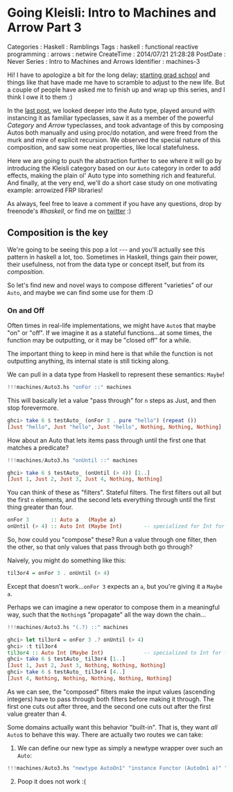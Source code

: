 Going Kleisli: Intro to Machines and Arrow Part 3
=================================================

Categories
:   Haskell
:   Ramblings
Tags
:   haskell
:   functional reactive programming
:   arrows
:   netwire
CreateTime
:   2014/07/21 21:28:28
PostDate
:   Never
Series
:   Intro to Machines and Arrows
Identifier
:   machines-3

Hi!  I have to apologize a bit for the long delay; [starting grad
school][chapman] and things like that have made me have to scramble to adjust
to the new life.  But a couple of people have asked me to finish up and wrap
up this series, and I think I owe it to them :)

[chapman]:http://blog.jle.im/entry/looking-forward-a-doctorate-program

In the [last post][part2], we looked deeper into the Auto type, played
around with instancing it as familiar typeclasses, saw it as a member of the
powerful *Category* and *Arrow* typeclasses, and took advantage of this by
composing Autos both manually and using proc/do notation, and were freed from
the murk and mire of explicit recursion.  We observed the special nature of
this composition, and saw some neat properties, like local statefulness.

[part2]: http://blog.jle.im/entry/auto-as-category-applicative-arrow-intro-to-machines

Here we are going to push the abstraction further to see where it will go by
introducing the Kleisli category based on our `Auto` category in order to add
effects, making the plain ol' Auto type into something rich and featureful.
And finally, at the very end, we'll do a short case study on one motivating
example: arrowized FRP libraries!

As always, feel free to leave a comment if you have any questions, drop by
freenode's *#haskell*, or find me on [twitter][] :)

[twitter]: https://twitter.com/mstk "Twitter"

Composition is the key
----------------------

We're going to be seeing this pop a lot --- and you'll actually see this
pattern in haskell a lot, too.  Sometimes in Haskell, things gain their power,
their usefulness, not from the data type or concept itself, but from its
*composition*.

So let's find new and novel ways to compose different "varieties" of our
`Auto`, and maybe we can find some use for them :D

### On and Off

Often times in real-life implementations, we might have `Auto`s that maybe
"on" or "off".  If we imagine it as a stateful functions...at some times, the
function may be outputting, or it may be "closed off" for a while.

The important thing to keep in mind here is that while the function is not
outputting anything, its internal state is still ticking along.

We can pull in a data type from Haskell to represent these semantics: `Maybe`!

~~~haskell
!!!machines/Auto3.hs "onFor ::" machines
~~~

This will basically let a value "pass through" for `n` steps as Just, and then
stop forevermore.

~~~haskell
ghci> take 6 $ testAuto_ (onFor 3 . pure "hello") (repeat ())
[Just "hello", Just "hello", Just "hello", Nothing, Nothing, Nothing]
~~~

How about an Auto that lets items pass through until the first one that
matches a predicate?

~~~haskell
!!!machines/Auto3.hs "onUntil ::" machines
~~~

~~~haskell
ghci> take 6 $ testAuto_ (onUntil (> 4)) [1..]
[Just 1, Just 2, Just 3, Just 4, Nothing, Nothing]
~~~

You can think of these as "filters".  Stateful filters.  The first filters out
all but the first `n` elements, and the second lets everything through until
the first thing greater than four.

~~~haskell
onFor 3       :: Auto a   (Maybe a)
onUntil (> 4) :: Auto Int (Maybe Int)       -- specialized for Int for fun
~~~

So, how could you "compose" these?  Run a value through one filter, then the
other, so that only values that pass through both go through?

Naively, you might do something like this:

~~~haskell
til3or4 = onFor 3 . onUntil (> 4)
~~~

Except that doesn't work...`onFor 3` expects an `a`, but you're giving it a
`Maybe a`.

Perhaps we can imagine a new operator to compose them in a meaningful way,
such that the `Nothing`s "propagate" all the way down the chain...


~~~haskell
!!!machines/Auto3.hs "(.?) ::" machines
~~~

~~~haskell
ghci> let til3or4 = onFor 3 .? onUntil (> 4)
ghci> :t til3or4
til3or4 :: Auto Int (Maybe Int)             -- specialized to Int for fun
ghci> take 6 $ testAuto_ til3or4 [1..]
[Just 1, Just 2, Just 3, Nothing, Nothing, Nothing]
ghci> take 6 $ testAuto_ til3or4 [4..]
[Just 4, Nothing, Nothing, Nothing, Nothing, Nothing]
~~~

As we can see, the "composed" filters make the input values (ascending
integers) have to pass through both filters before making it through.  The
first one cuts out after three, and the second one cuts out after the first
value greater than 4.

Some domains actually want this behavior "built-in".  That is, they want *all*
`Auto`s to behave this way.  There are actually two routes we can take:

1.  We can define our new type as simply a newtype wrapper over such an
    `Auto`:

~~~haskell
!!!machines/Auto3.hs "newtype AutoOn1" "instance Functor (AutoOn1 a)" "instance Category AutoOn1" "instance Arrow AutoOn1" machines
~~~

2.  Poop it does not work :(


<!-- In this case, we can even define `Category` and -->
<!-- `Arrow` instances using a newtype wrapper: -->

<!-- ~~~haskell -->
<!-- newtype AutoOnOff a b = AutoOnOff (Auto a (Maybe b)) -->

<!-- instance Category AutoOnOff where -->
<!--     id  = AutoOnOff (arr Just) -->
<!--     (.) = (.?) -->

<!-- instance Arrow AutoOnOff where -->
<!--     arr   = AutoOnOff (fmap Just . arr) -->
<!--     first = -->
<!-- ~~~ -->











<!-- We saw earlier --- sure, `Auto` is nice.  But when we define composition, we -->
<!-- changed the game up a lot.  Sure, `Maybe` is nice, but when we learn how to -->
<!-- compose `a -> Maybe b` functions, everything is changed.  `IO` as a data type -->
<!-- is a great idea.  But the ability to compose `a -> IO b`'s was what changed -->
<!-- the world.[^changedworld] -->

<!-- [^changedworld]: We're still waiting on this one, admittedly :) -->

<!-- If you've been using Haskell for even a little amount of time, you might -->
<!-- notice that often, the same "type" can be composed in different ways. -->

<!-- For example, how can you compose a function that returns `IO (Maybe b)`? -->

<!-- Well, you can imagine composing `Maybe a -> IO (Maybe b)`'s, which is what -->
<!-- `IO`'s `Monad` instance gives you.  Or, you can imagine composing `a -> IO -->
<!-- (Maybe b)`'s. -->




<!-- When -->
<!-- the composition operator is from a typeclass, we can use newt -->

<!-- Thanks to [abstractions like Functor, Monad, and Applicative][ode], we are -->
<!-- able to compose and manipulate "effectful functions".  It can be argued that -->
<!-- this ability (of composition and modification) really makes effects something -->
<!-- we can meaningfully work with in Haskell, and gives them their richness. -->

<!-- [ode]: http://blog.jle.im/entry/inside-my-world-ode-to-functor-and-monad -->

<!-- Indeed, many problems in Haskell can be solved not by asking, "how should my -->
<!-- function behave?", but "how should my functions *compose*"?  Indeed, the power -->
<!-- of `Maybe` is often revealed only in meaningful compositions of `a -> Maybe -->
<!-- b`'s. -->

<!-- Well hey, if `a -> Maybe b` is useful...hey, remember that we *are* in a -->
<!-- series about `Auto`, which is like "a generalization of `(->)`" in a way. -->
<!-- Let's see how we could compose `Auto a (Maybe b)` :D -->

<!-- Inhibition -->
<!-- ---------- -->

<!-- So, with -->

<!-- One of the most fascinating parts of Haskell is the mechanisms by which we -->
<!-- take ordinary functions and manipulate them into representing "effects". -->
<!-- Things like IO actions, stateful transitions, logging, failure, error -->
<!-- propagation.  Overall, they provide us with a much richer toolset for -->
<!-- describing functions and function composition. -->

<!-- The "magic", however, is in the *composition* of these functions.  And their -->
<!-- modification, combination, etc. with respect to these effects.  Haskell's -->
<!-- category-theory inspired abstractions give us a way to work with "effectful" -->
<!-- functions in a way that respect and preserve their semantic meaning. -->

<!-- For example, a commonly cited effect is "the ability to do IO".  In Haskell, -->
<!-- nothing does IO.  Instead, you have a data structure (no different than any -->
<!-- ADT you could cook up yourself) that represents computer instructions. -->

<!-- ~~~haskell -->
<!-- getLine  :: IO String -->
<!-- putStrLn :: String -> IO () -->
<!-- ~~~ -->

<!-- `getLine` is just a normal data structure, and so is `putStrLn`. -->

<!-- However, with Functor, Applicative, and Monad, we have the ability to "treat -->
<!-- an `IO String` like a `String`", and abstract away the effect.  If we wanted -->
<!-- to `getLength`, an IO action that gets input and returns the length, we can -->
<!-- use `fmap`: -->

<!-- ~~~haskell -->
<!-- getLength :: IO Int -->
<!-- getLength = fmap length getLine -->
<!-- ~~~ -->

<!-- If we wanted to put the string that we just retrieved, we can use `(=<<)`: -->

<!-- ~~~haskell -->
<!-- echo :: IO () -->
<!-- echo = putStrLn =<< getLine -->
<!-- ~~~ -->







<!-- Fancy Bells And Whistles -->
<!-- ------------------------ -->

<!-- ### Adding Inhibition -->

<!-- ### Inhibition with a value -->

<!-- ### Over a Monad -->

<!-- ### Samples -->

<!-- Functional Reactive Programming and Continuous Time -->
<!-- --------------------------------------------------- -->

<!-- ### Continuous Time -->

<!-- ### Denotative semantics -->

<!-- ### The Model -->

<!-- Adding Time -->
<!-- ----------- -->

<!-- ### Samples -->

<!-- ### Preserving continuous time -->

<!-- All together -->
<!-- ------------ -->

<!-- Looking forward -->
<!-- --------------- -->


